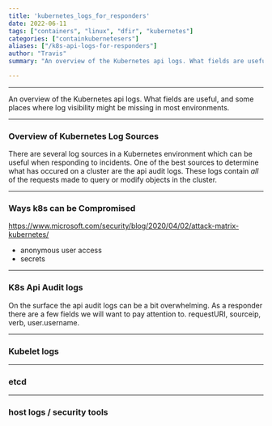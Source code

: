 ```yaml
---
title: 'kubernetes_logs_for_responders'
date: 2022-06-11
tags: ["containers", "linux", "dfir", "kubernetes"]
categories: ["containkubernetesers"]
aliases: ["/k8s-api-logs-for-responders"]
author: "Travis"
summary: "An overview of the Kubernetes api logs. What fields are useful, and some places where log visibility might be missing in most environments."

---
```


---

An overview of the Kubernetes api logs. What fields are useful, and some places where log visibility might be missing in most environments. 

---
### Overview of Kubernetes Log Sources

There are several log sources in a Kubernetes environment which can be useful when responding to incidents. One of the best sources to determine what has occured on a cluster are the api audit logs. These logs contain *all* of the requests made to query or modify objects in the cluster.


---
### Ways k8s can be Compromised

https://www.microsoft.com/security/blog/2020/04/02/attack-matrix-kubernetes/
- anonymous user access
- secrets

---
### K8s Api Audit logs

On the surface the api audit logs can be a bit overwhelming. As a responder there are a few fields we will want to pay attention to. requestURI, sourceip, verb, user.username. 

---
### Kubelet logs

---
### etcd

---
### host logs / security tools
